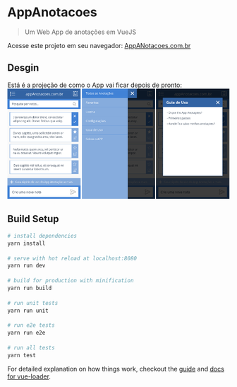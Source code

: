 # AppAnotacoes

> Um Web App de anotações em VueJS

Acesse este projeto em seu navegador: [AppANotacoes.com.br](http://appanotacoes.com.br/)

## Desgin
Está é a projeção de como o App vai ficar depois de pronto:
![Projeção do App](screenshots/projecao-app.png)

## Build Setup

``` bash
# install dependencies
yarn install

# serve with hot reload at localhost:8080
yarn run dev

# build for production with minification
yarn run build

# run unit tests
yarn run unit

# run e2e tests
yarn run e2e

# run all tests
yarn test
```

For detailed explanation on how things work, checkout the [guide](http://vuejs-templates.github.io/webpack/) and [docs for vue-loader](http://vuejs.github.io/vue-loader).

